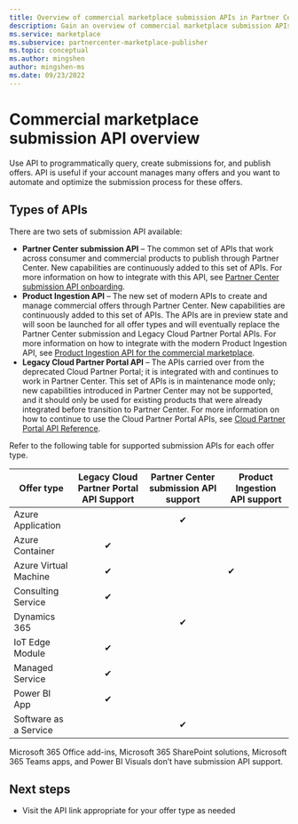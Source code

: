 ```yaml
---
title: Overview of commercial marketplace submission APIs in Partner Center
description: Gain an overview of commercial marketplace submission APIs. 
ms.service: marketplace 
ms.subservice: partnercenter-marketplace-publisher
ms.topic: conceptual
ms.author: mingshen
author: mingshen-ms
ms.date: 09/23/2022
---
```


# Commercial marketplace submission API overview

Use API to programmatically query, create submissions for, and publish offers. API is useful if your account manages many offers and you want to automate and optimize the submission process for these offers.

## Types of APIs

There are two sets of submission API available:

- **Partner Center submission API** – The common set of APIs that work across consumer and commercial products to publish through Partner Center. New capabilities are continuously added to this set of APIs. For more information on how to integrate with this API, see [Partner Center submission API onboarding](submission-api-onboard.md).
- **Product Ingestion API** – The new set of modern APIs to create and manage commercial offers through Partner Center. New capabilities are continuously added to this set of APIs. The APIs are in preview state and will soon be launched for all offer types and will eventually replace the Partner Center submission and Legacy Cloud Partner Portal APIs. For more information on how to integrate with the modern Product Ingestion API, see [Product Ingestion API for the commercial marketplace](product-ingestion-api.md).  
- **Legacy Cloud Partner Portal API** – The APIs carried over from the deprecated Cloud Partner Portal; it is integrated with and continues to work in Partner Center. This set of APIs is in maintenance mode only; new capabilities introduced in Partner Center may not be supported, and it should only be used for existing products that were already integrated before transition to Partner Center. For more information on how to continue to use the Cloud Partner Portal APIs, see [Cloud Partner Portal API Reference](cloud-partner-portal-api-overview.md).

Refer to the following table for supported submission APIs for each offer type.

| Offer type | Legacy Cloud Partner Portal API Support | Partner Center submission API support | Product Ingestion API support |
| --- | :---: | :---: |--------------------|
| Azure Application |  | &#x2714; | |
| Azure Container | &#x2714; |  | |
| Azure Virtual Machine | &#x2714; |  | &#x2714;|
| Consulting Service | &#x2714; |  | |
| Dynamics 365 |  | &#x2714; | |
| IoT Edge Module | &#x2714; |  | |
| Managed Service | &#x2714; |  | |
| Power BI App | &#x2714; |  | |
| Software as a Service |  | &#x2714; | |

Microsoft 365 Office add-ins, Microsoft 365 SharePoint solutions, Microsoft 365 Teams apps, and Power BI Visuals don’t have submission API support.

## Next steps

- Visit the API link appropriate for your offer type as needed
